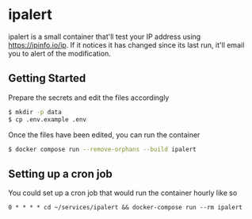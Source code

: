 # ipalert

ipalert is a small container that'll test your IP address using https://ipinfo.io/ip.
If it notices it has changed since its last run, it'll email you to alert of the modification.

## Getting Started

Prepare the secrets and edit the files accordingly

```sh
$ mkdir -p data
$ cp .env.example .env
```

Once the files have been edited, you can run the container

```sh
$ docker compose run --remove-orphans --build ipalert
```

## Setting up a cron job

You could set up a cron job that would run the container hourly like so

```
0 * * * * cd ~/services/ipalert && docker-compose run --rm ipalert
```
